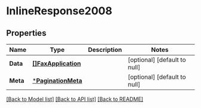 # InlineResponse2008

## Properties
Name | Type | Description | Notes
------------ | ------------- | ------------- | -------------
**Data** | [**[]FaxApplication**](FaxApplication.md) |  | [optional] [default to null]
**Meta** | [***PaginationMeta**](PaginationMeta.md) |  | [optional] [default to null]

[[Back to Model list]](../README.md#documentation-for-models) [[Back to API list]](../README.md#documentation-for-api-endpoints) [[Back to README]](../README.md)

